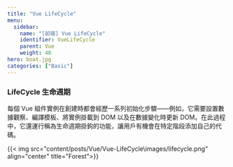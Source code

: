 ```yaml
---
title: "Vue LifeCycle"
menu:
  sidebar:
    name: "[前端] Vue LifeCycle"
    identifier: VueLifeCycle
    parent: Vue
    weight: 40
hero: boat.jpg
categories: ["Basic"]
---
```


### LifeCycle 生命週期 
每個 Vue 組件實例在創建時都會經歷一系列初始化步驟——例如，它需要設置數據觀察、編譯模板、將實例掛載到 DOM 以及在數據變化時更新 DOM。在此過程中，它還運行稱為生命週期掛鉤的功能，讓用戶有機會在特定階段添加自己的代碼。

{{< img src="content/posts/Vue/Vue-LifeCycle\images/lifecycle.png" align="center" title="Forest">}}